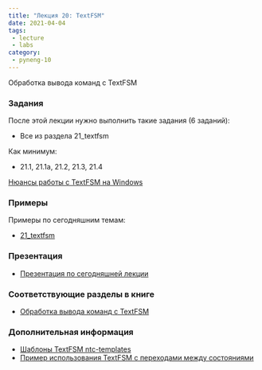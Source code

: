 ```yaml
---
title: "Лекция 20: TextFSM"
date: 2021-04-04
tags:
 - lecture
 - labs
category:
 - pyneng-10
---
```


Обработка вывода команд с TextFSM

### Задания

После этой лекции нужно выполнить такие задания (6 заданий):

* Все из раздела 21_textfsm

Как минимум:

* 21.1, 21.1a, 21.2, 21.3, 21.4

[Нюансы работы с TextFSM на Windows](https://pyneng.github.io/docs/pynengwindows/#textfsm)

### Примеры

Примеры по сегодняшним темам:


* [21_textfsm](https://github.com/pyneng/pyneng-online-10-jan-apr-2021/tree/main/examples/21_textfsm)

### Презентация

* [Презентация по сегодняшней лекции](https://github.com/pyneng/all-pyneng-slides/blob/main/pyneng/21_textfsm.md)


### Соответствующие разделы в книге

* [Обработка вывода команд с TextFSM](https://pyneng.readthedocs.io/ru/latest/book/21_textfsm/index.html)

### Дополнительная информация

* [Шаблоны TextFSM ntc-templates](https://github.com/networktocode/ntc-templates/tree/master/templates)
* [Пример использования TextFSM с переходами между состояниями](https://stackoverflow.com/questions/43076140/how-to-parse-text-over-multiple-lines-with-textfsm)
